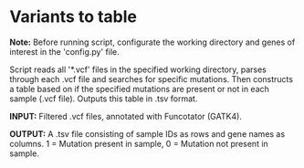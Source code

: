 # Variants to table

**Note:** Before running script, configurate the working directory and genes of interest in the 'config.py' file. 

Script reads all '*.vcf' files in the specified working directory, parses through each .vcf file and searches for specific mutations. Then constructs a table based on if the specified mutations are present or not in each sample (.vcf file). Outputs this table in .tsv format. 

**INPUT:** Filtered .vcf files, annotated with Funcotator (GATK4). 

**OUTPUT:** A .tsv file consisting of sample IDs as rows and gene names as columns. 1 = Mutation present in sample, 0 = Mutation not present in sample.

